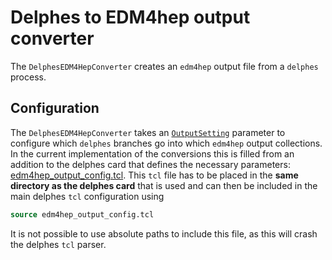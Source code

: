 # Delphes to EDM4hep output converter

The `DelphesEDM4HepConverter` creates an `edm4hep` output file from a `delphes`
process.

## Configuration

The `DelphesEDM4HepConverter` takes an
[`OutputSetting`](DelphesEDM4HepConverter.h#L25-L98) parameter to configure which
`delphes` branches go into which `edm4hep` output collections. In the current
implementation of the conversions this is filled from an addition to the delphes
card that defines the necessary parameters:
[edm4hep_output_config.tcl](edm4hep_output_config.tcl). This `tcl` file has to
be placed in the **same directory as the delphes card** that is used and can then be
included in the main delphes `tcl` configuration using

``` tcl
source edm4hep_output_config.tcl
```

It is not possible to use absolute paths to include this file, as this will
crash the delphes `tcl` parser.
